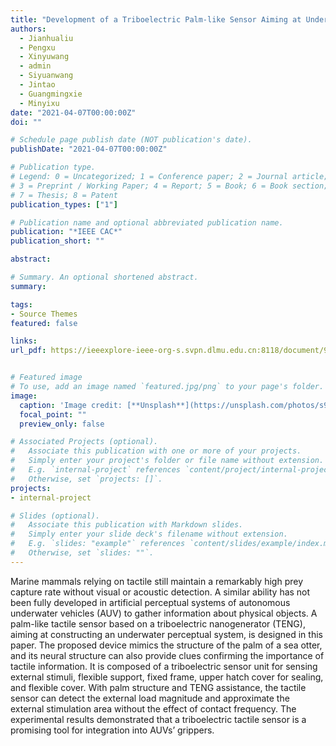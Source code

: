 ```yaml
---
title: "Development of a Triboelectric Palm-like Sensor Aiming at Underwater Perceptual Construction"
authors:
  - Jianhualiu
  - Pengxu
  - Xinyuwang
  - admin
  - Siyuanwang
  - Jintao
  - Guangmingxie
  - Minyixu
date: "2021-04-07T00:00:00Z"
doi: ""

# Schedule page publish date (NOT publication's date).
publishDate: "2021-04-07T00:00:00Z"

# Publication type.
# Legend: 0 = Uncategorized; 1 = Conference paper; 2 = Journal article;
# 3 = Preprint / Working Paper; 4 = Report; 5 = Book; 6 = Book section;
# 7 = Thesis; 8 = Patent
publication_types: ["1"]

# Publication name and optional abbreviated publication name.
publication: "*IEEE CAC*"
publication_short: ""

abstract: 

# Summary. An optional shortened abstract.
summary: 

tags:
- Source Themes
featured: false

links:
url_pdf: https://ieeexplore-ieee-org-s.svpn.dlmu.edu.cn:8118/document/9727923


# Featured image
# To use, add an image named `featured.jpg/png` to your page's folder. 
image:
  caption: 'Image credit: [**Unsplash**](https://unsplash.com/photos/s9CC2SKySJM)'
  focal_point: ""
  preview_only: false

# Associated Projects (optional).
#   Associate this publication with one or more of your projects.
#   Simply enter your project's folder or file name without extension.
#   E.g. `internal-project` references `content/project/internal-project/index.md`.
#   Otherwise, set `projects: []`.
projects:
- internal-project

# Slides (optional).
#   Associate this publication with Markdown slides.
#   Simply enter your slide deck's filename without extension.
#   E.g. `slides: "example"` references `content/slides/example/index.md`.
#   Otherwise, set `slides: ""`.
---
```



Marine mammals relying on tactile still maintain a remarkably high prey capture rate without visual or acoustic detection. A similar ability has not been fully developed in artificial perceptual systems of autonomous underwater vehicles (AUV) to gather information about physical objects. A palm-like tactile sensor based on a triboelectric nanogenerator (TENG), aiming at constructing an underwater perceptual system, is designed in this paper. The proposed device mimics the structure of the palm of a sea otter, and its neural structure can also provide clues confirming the importance of tactile information. It is composed of a triboelectric sensor unit for sensing external stimuli, flexible support, fixed frame, upper hatch cover for sealing, and flexible cover. With palm structure and TENG assistance, the tactile sensor can detect the external load magnitude and approximate the external stimulation area without the effect of contact frequency. The experimental results demonstrated that a triboelectric tactile sensor is a promising tool for integration into AUVs’ grippers.
